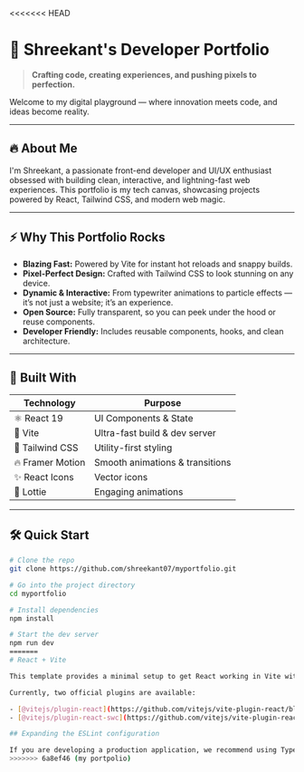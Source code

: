 <<<<<<< HEAD
# 🚀 Shreekant's Developer Portfolio

> **Crafting code, creating experiences, and pushing pixels to perfection.**

Welcome to my digital playground — where innovation meets code, and ideas become reality.

---

## 🔥 About Me

I'm Shreekant, a passionate front-end developer and UI/UX enthusiast obsessed with building clean, interactive, and lightning-fast web experiences. This portfolio is my tech canvas, showcasing projects powered by React, Tailwind CSS, and modern web magic.

---

## ⚡ Why This Portfolio Rocks

- **Blazing Fast:** Powered by Vite for instant hot reloads and snappy builds.
- **Pixel-Perfect Design:** Crafted with Tailwind CSS to look stunning on any device.
- **Dynamic & Interactive:** From typewriter animations to particle effects — it’s not just a website; it’s an experience.
- **Open Source:** Fully transparent, so you can peek under the hood or reuse components.
- **Developer Friendly:** Includes reusable components, hooks, and clean architecture.

---

## 🚧 Built With

| Technology      | Purpose                        |
|-----------------|-------------------------------|
| ⚛️ React 19     | UI Components & State          |
| 💨 Vite         | Ultra-fast build & dev server  |
| 🎨 Tailwind CSS | Utility-first styling          |
| 🔥 Framer Motion| Smooth animations & transitions|
| ✨ React Icons  | Vector icons                   |
| 🌟 Lottie       | Engaging animations            |

---

## 🛠 Quick Start

```bash
# Clone the repo
git clone https://github.com/shreekant07/myportfolio.git

# Go into the project directory
cd myportfolio

# Install dependencies
npm install

# Start the dev server
npm run dev
=======
# React + Vite

This template provides a minimal setup to get React working in Vite with HMR and some ESLint rules.

Currently, two official plugins are available:

- [@vitejs/plugin-react](https://github.com/vitejs/vite-plugin-react/blob/main/packages/plugin-react) uses [Babel](https://babeljs.io/) for Fast Refresh
- [@vitejs/plugin-react-swc](https://github.com/vitejs/vite-plugin-react/blob/main/packages/plugin-react-swc) uses [SWC](https://swc.rs/) for Fast Refresh

## Expanding the ESLint configuration

If you are developing a production application, we recommend using TypeScript with type-aware lint rules enabled. Check out the [TS template](https://github.com/vitejs/vite/tree/main/packages/create-vite/template-react-ts) for information on how to integrate TypeScript and [`typescript-eslint`](https://typescript-eslint.io) in your project.
>>>>>>> 6a8ef46 (my portpolio)
